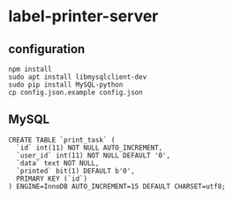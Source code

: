# label-printer-server


## configuration

```
npm install
sudo apt install libmysqlclient-dev
sudo pip install MySQL-python
cp config.json.example config.json
```

## MySQL

```
CREATE TABLE `print_task` (
  `id` int(11) NOT NULL AUTO_INCREMENT,
  `user_id` int(11) NOT NULL DEFAULT '0',
  `data` text NOT NULL,
  `printed` bit(1) DEFAULT b'0',
  PRIMARY KEY (`id`)
) ENGINE=InnoDB AUTO_INCREMENT=15 DEFAULT CHARSET=utf8;
```


